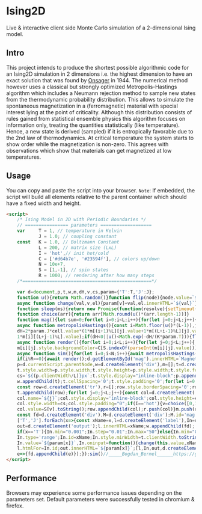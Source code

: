 # Ising2D
Live & interactive client side Monte Carlo simulation of a 2-dimensional Ising model.

## Intro
This project intends to produce the shortest possible algorithmic code for an Ising2D simulation in 2 dimensions i.e. the highest dimension to have an exact solution that was found by [Onsager](https://journals.aps.org/pr/abstract/10.1103/PhysRev.65.117) in 1944. The numerical method however uses a classical but strongly optimized Metropolis-Hastings algorithm which includes a Neumann rejection method to sample new states from the thermodynamic probability distribution. This allows to simulate the spontaneous magnetization in a (ferromagnetic) material with special interest lying at the point of criticality. Although this distribution consists of rules gained from statistical ensemble physics this algorithm focuses on information only, treating the quantities statistically (like temperature). Hence, a new state is derived (sampled) if it is entropically favorable due to the 2nd law of thermodynamics. At critical temperature the system starts to show order while the magnetization is non-zero. This agrees with observations which show that materials can get magnetized at low temperatures.

## Usage

You can copy and paste the script into your browser. 
`Note`: If embedded, the script will build all elements
relative to the parent container which should have a fixed width and height.
```html
<script>
    /* Ising Model in 2D with Periodic Boundaries */
    // ================ parameters ===================
    var     T = 1, // temperature in Kelvin
            J = 1.0; // coupling constant
    const   K = 1.0, // Boltzmann Constant
            L = 200, // matrix size (LxL)
            I = 'hot',// init hot/cold
            C = ['#d64b7e', '#23594f'], // colors up/down
            N = 10e+7,
            S = [1,-1], // spin states
            R = 1000; // rendering after how many steps
    /*================================================*/

    var d=document,p,t,w,m,dH,v,cs,param={'T':T,'J':J};
    function u(){return Math.random()}function flip(node){node.value=`${-node.value}`}
    async function change(val,v,el){param[v]=val,el.innerHTML=`${val}`};
    function sleep(ms){return new Promise(function(resolve){setTimeout(()=>{resolve(0)},ms)})}
    function choice(arr){return arr[Math.round(u()*(arr.length-1))]}
    function mag(){let sum=0;for(let i=0;i<L;i++){for(let j=0;j<L;j++){sum+=parseFloat(m[i][j].value)}}return sum/L**2}
    async function metropolisHastings(){const i=Math.floor(u()*(L-1)),j=Math.floor(u()*(L-1)),cell=m[i][j],
    dH=2*param.J*cell.value*(1*m[(i+1)%L][j].value+1*m[(L+i-1)%L][j].value+1*m[i][(j+1)%L].value+
    1*m[i][(L+j-1)%L].value);if(dH<0||u()<Math.exp(-dH/(K*param.T))){flip(cell)}}
    async function render(){for(let i=0;i<L;i++){for(let j=0;j<L;j++){
    m[i][j].style.backgroundColor=C[S.indexOf(parseInt(m[i][j].value))]}}await sleep(5)}
    async function sim(){for(let i=0;i<N;i++){await metropolisHastings()
    if(i%R==0){await render();d.getElementById('mag').innerHTML=`Magnetization: ${mag()}`}}} 
    p=d.currentScript.parentNode,w=d.createElement('div'),m=[];t=d.createElement('table'); 
    t.style.width=p.style.width;t.style.height=p.style.width;t.style.fontSize="0";
    cs=`${(p.clientWidth/L)}px`;t.style.display="inline-block";p.appendChild(w); 
    w.appendChild(t);t.cellSpacing='0';t.style.padding='0';for(let i=0;i<L;++i){
    const row=d.createElement('tr'),r=[];row.style.borderSpacing='0';row.style.borderCollapse='collapse';
    t.appendChild(row);for(let j=0;j<L;j++){const col=d.createElement('td'); 
    col.name=`${j}`;col.style.display='inline-block';col.style.height=cs;
    col.style.width=cs;col.style.padding="0";if(I=='hot'){v=choice([0,1])}else{v=1}
    col.value=S[v].toString();row.appendChild(col);r.push(col)}m.push(r)} 
    const fd=d.createElement('div'),M=d.createElement('div');M.id='mag'; fd.appendChild(M);
    ['T','J'].forEach(x=>{const xName=x,l=d.createElement('label'),In=d.createElement('input'),
    out=d.createElement('output');l.innerHTML=xName;w.appendChild(fd); 
    if(x=='T'){In.min="0.001";In.step="0.01";In.max="50"}else{In.min="0.0001";In.step="0.0001";In.max="10"}
    In.type='range';In.id=xName;In.style.minWidth=t.clientWidth.toString()+'px';
    In.value=`${param[x]}`,In.oninput=function(){change(this.value,xName,out)};
    l.htmlFor=In.id;out.innerHTML=`${param[x]}`;[l,In,out,d.createElement('br')].forEach(
    e=>{fd.appendChild(e)});});sim()//_____Bogdan_Bermel______https://github.com/B0-B/________
</script>
```

## Performance
Browsers may experience some performance issues depending on the parameters set.
Default parameters were successfully tested in chromium & firefox.
